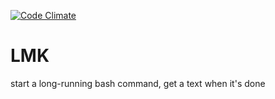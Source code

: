 [![Code Climate](https://codeclimate.com/github/LukeWinikates/lmk.png)](https://codeclimate.com/github/LukeWinikates/lmk)

LMK
===========

start a long-running bash command, get a text when it's done
